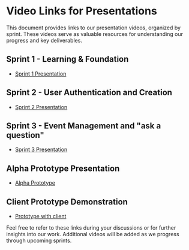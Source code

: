 # Video Links for Presentations
This document provides links to our presentation videos, organized by sprint. These videos serve as valuable resources for understanding our progress and key deliverables.

## Sprint 1 - Learning & Foundation
- [Sprint 1 Presentation](https://youtu.be/xjFwLgdC-io)

## Sprint 2 - User Authentication and Creation
- [Sprint 2 Presentation](https://youtu.be/chs6M8d50AE)

## Sprint 3 - Event Management and "ask a question"
- [Sprint 3 Presentation](https://youtu.be/SUh638VlcPo)

## Alpha Prototype Presentation
- [Alpha Prototype](https://www.canva.com/design/DAGW3gaWbJs/x4VVizACvHApaYqRB9_Pug/edit?utm_content=DAGW3gaWbJs&utm_campaign=designshare&utm_medium=link2&utm_source=sharebutton)

## Client Prototype Demonstration
- [Prototype with client](https://youtu.be/yhmBGRdXeME)
  
Feel free to refer to these links during your discussions or for further insights into our work. Additional videos will be added as we progress through upcoming sprints.
